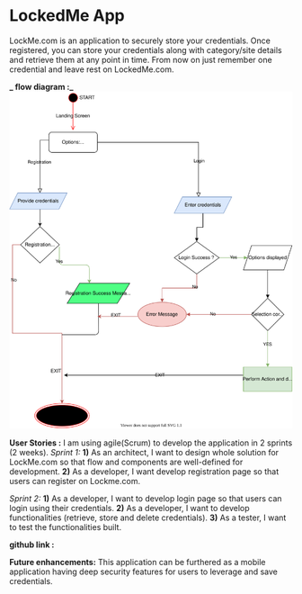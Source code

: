 # LockedMe App
LockMe.com is an application to securely store your credentials. Once registered, you can 
store your credentials along with category/site details and retrieve them at any point in time.
From now on just remember one credential and leave rest on LockedMe.com.  



**_ flow diagram :_**
![](LockMe.svg)

**User Stories :**
I am using agile(Scrum) to develop the application in 2 sprints (2 weeks).
_Sprint 1:_
**1)** As an architect, I want to design whole solution for LockMe.com so that flow and 
components are well-defined for development.
**2)** As a developer, I want develop registration page so that users can register on Lockme.com.

_Sprint 2:_
**1)** As a developer, I want to develop login page so that users can login using their credentials.
**2)** As a developer, I want to develop functionalities (retrieve, store and delete credentials).
**3)** As a tester, I want to test the functionalities built.

**github link :** 


**Future enhancements:**
This application can be furthered as a mobile application having deep security features for users to leverage 
and save credentials.